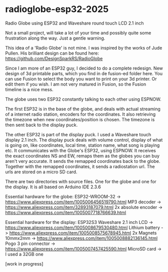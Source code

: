 # radioglobe-esp32-2025
Radio Globe using ESP32 and Waveshare round touch LCD 2.1 inch

Not a small project, will take a lot of your time and possibly quite some frustration along the way. Just a gentle warning.

This idea of a 'Radio Globe' is not mine. I was inspired by the works of Jude Pullen. His brilliant design can be found here:
https://github.com/DesignSparkRS/RadioGlobe

Since I am more of an ESP32 guy, I decided to do a complete redesign. New design of 3d printable parts, which you find in de fusion-ed folder here.
You can use Fusion to select the body you want to print on your 3d printer. Or edit them if you wish. I am not very matured in Fusion, so the Fusion timeline is a nice mess.

The globe uses two ESP32 constantly talking to each other using ESPNOW. 

The first ESP32 is in the base of the globe, and deals with actual streaming of a internet radio station, encoders for the coordinates.
It also retrieving the timezone when new coordinates/position is chosen. The timezone is then sent back to the display puck.

The other ESP32 is part of the display puck. I used a Waveshare touch display 2.1 inch. The display puck deals
with volume control, display of what is going on, like coordinates, local time, station name, what song is playing etc. 
It communicates with the Globe's ESP32, using ESPNOW. It receives the exact coordinates NS and EW, remaps them 
as the globes you can buy aren't very accurate. It sends the remapped coordinates back to the globe. Together with the
remapped coordinates, it sends a radiostation url. The urls are stored on a micro SD card. 

There are two directories with source files. One for the globe and one for the display. It is all based on Arduino IDE 2.3.6 

Essential hardware for the globe:
ESP32-WROOM-32 -> https://www.aliexpress.com/item/1005006456519790.html
MP3 decoder -> https://www.aliexpress.com/item/32893187079.html
2x absolute encoder -> https://www.aliexpress.com/item/1005007718766639.html

Essential hardware for the display:
ESP32S3 Waveshare 2.1 inch LCD -> https://www.aliexpress.com/item/1005008679530480.html
Lithium battery -> https://www.aliexpress.com/item/1005008575678945.html
2x Magnets 10mmx2mm -> https://www.aliexpress.com/item/1005008882136145.html
Pogo 3 pin connector -> https://www.aliexpress.com/item/1005007457425590.html
MicroSD card -> I used a 32GB one 






[work in progress]




